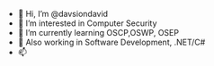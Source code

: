 - 👋 Hi, I’m @davsiondavid
- 👀 I’m interested in Computer Security
- 🌱 I’m currently learning OSCP,OSWP, OSEP
- 💞️ Also working in Software Development, .NET/C#
- 📫 

<!---
davsiondavid/davsiondavid is a ✨ special ✨ repository because its `README.md` (this file) appears on your GitHub profile.
You can click the Preview link to take a look at your changes.
--->
